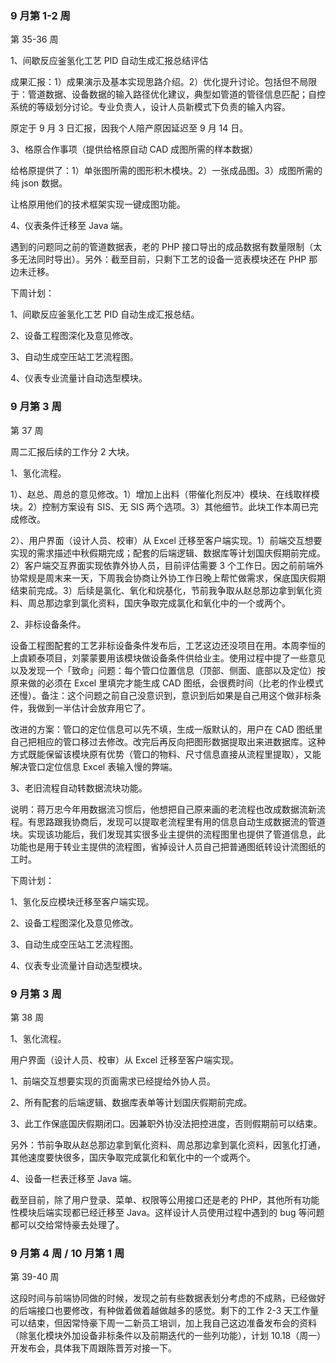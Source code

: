 ### 9 月第 1-2 周

第 35-36 周

1、间歇反应釜氢化工艺 PID 自动生成汇报总结评估

成果汇报：1）成果演示及基本实现思路介绍。2）优化提升讨论。包括但不局限于：管道数据、设备数据的输入路径优化建议，典型如管道的管径信息匹配；自控系统的等级划分讨论。专业负责人，设计人员新模式下负责的输入内容。

原定于 9 月 3 日汇报，因我个人陪产原因延迟至 9 月 14 日。

3、格原合作事项（提供给格原自动 CAD 成图所需的样本数据）

给格原提供了：1）单张图所需的图形积木模块。2）一张成品图。3）成图所需的纯 json 数据。

让格原用他们的技术框架实现一键成图功能。

4、仪表条件迁移至 Java 端。

遇到的问题同之前的管道数据表，老的 PHP 接口导出的成品数据有数量限制（太多无法同时导出）。另外：截至目前，只剩下工艺的设备一览表模块还在 PHP 那边未迁移。

下周计划：

1、间歇反应釜氢化工艺 PID 自动生成汇报总结。

2、设备工程图深化及意见修改。

3、自动生成空压站工艺流程图。

4、仪表专业流量计自动选型模块。

### 9 月第 3 周

第 37 周

周二汇报后续的工作分 2 大块。

1、氢化流程。

1）、赵总、周总的意见修改。1）增加上出料（带催化剂反冲）模块、在线取样模块。2）控制方案设有 SIS、无 SIS 两个选项。3）其他细节。此块工作本周已完成修改。

2）、用户界面（设计人员、校审）从 Excel 迁移至客户端实现。1）前端交互想要实现的需求描述中秋假期完成；配套的后端逻辑、数据库等计划国庆假期前完成。2）客户端交互界面实现依靠外协人员，目前评估需要 3 个工作日。因之前前端外协常规是周末来一天，下周我会协商让外协工作日晚上帮忙做需求，保底国庆假期结束前完成。3）后续是氯化、氧化和烷基化，节前我争取从赵总那边拿到氧化资料、周总那边拿到氯化资料，国庆争取完成氯化和氧化中的一个或两个。

2、非标设备条件。

设备工程图配套的工艺非标设备条件发布后，工艺这边还没项目在用。本周李恒的上虞颖泰项目，刘蒙蒙要用该模块做设备条件供给业主。使用过程中提了一些意见以及发现一个「致命」问题：每个管口位置信息（顶部、侧面、底部以及定位）按原来做的必须在 Excel 里填完才能生成 CAD 图纸，会很费时间（比老的作业模式还慢）。备注：这个问题之前自己没意识到，意识到后如果是自己用这个做非标条件，我做到一半估计会放弃用它了。

改进的方案：管口的定位信息可以先不填，生成一版默认的，用户在 CAD 图纸里自己把相应的管口移过去修改。改完后再反向把图形数据提取出来进数据库。这种方式既能保留该模块原有优势（管口的物料、尺寸信息直接从流程里提取），又能解决管口定位信息 Excel 表输入慢的弊端。

3、老旧流程自动转数据流块功能。

说明：蒋万忠今年用数据流习惯后，他想把自己原来画的老流程也改成数据流新流程。有思路跟我协商后，发现可以提取老流程里有用的信息自动生成数据流的管道块。实现该功能后，我们发现其实很多业主提供的流程图里也提供了管道信息，此功能也是用于转业主提供的流程图，省掉设计人员自己把普通图纸转设计流图纸的工时。

下周计划：

1、氢化反应模块迁移至客户端实现。

2、设备工程图深化及意见修改。

3、自动生成空压站工艺流程图。

4、仪表专业流量计自动选型模块。

### 9 月第 3 周

第 38 周

1、氢化流程。

用户界面（设计人员、校审）从 Excel 迁移至客户端实现。

1、前端交互想要实现的页面需求已经提给外协人员。

2、所有配套的后端逻辑、数据库表单等计划国庆假期前完成。

3、此工作保底国庆假期闭口。因兼职外协没法把控进度，否则假期前可以结束。

另外：节前争取从赵总那边拿到氧化资料、周总那边拿到氯化资料，因氢化打通，其他速度要快很多，国庆争取完成氯化和氧化中的一个或两个。

4、设备一栏表迁移至 Java 端。

截至目前，除了用户登录、菜单、权限等公用接口还是老的 PHP，其他所有功能性模块后端实现都已经迁移至 Java。这样设计人员使用过程中遇到的 bug 等问题都可以交给常恃豪去处理了。

### 9 月第 4 周 / 10 月第 1 周

第 39-40 周

这段时间与前端协同做的时候，发现之前有些数据表划分考虑的不成熟，已经做好的后端接口也要修改，有种做着做着越做越多的感觉。剩下的工作 2-3 天工作量可以结束，但因常恃豪下周一二新员工培训，加上我自己这边准备发布会的资料（除氢化模块外加设备非标条件以及前期迭代的一些列功能），计划 10.18（周一）开发布会，具体我下周跟陈晋芳对接一下。
